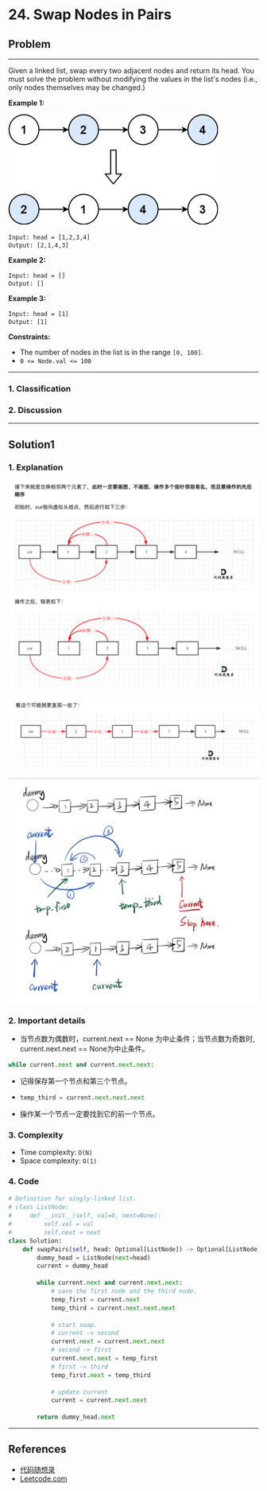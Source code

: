 # 24. Swap Nodes in Pairs

## Problem

*****

Given a linked list, swap every two adjacent nodes and return its head. You must solve the problem without modifying the values in the list's nodes (i.e., only nodes themselves may be changed.)

 

**Example 1:**

![img](./0024%20Swap%20Nodes%20in%20Pairs.assets/swap_ex1-20230702022007753.jpg)

```
Input: head = [1,2,3,4]
Output: [2,1,4,3]
```

**Example 2:**

```
Input: head = []
Output: []
```

**Example 3:**

```
Input: head = [1]
Output: [1]
```

 

**Constraints:**

- The number of nodes in the list is in the range `[0, 100]`.
- `0 <= Node.val <= 100`

******

### 1. Classification



### 2. Discussion





*******

## Solution1

### 1. Explanation

<img src="./0024%20Swap%20Nodes%20in%20Pairs.assets/image-20230702022732155.png" alt="image-20230702022732155" style="zoom:50%;" />

![image-20230702022748174](./0024%20Swap%20Nodes%20in%20Pairs.assets/image-20230702022748174.png)

<img src="./0024%20Swap%20Nodes%20in%20Pairs.assets/image-20230702022933583.png" alt="image-20230702022933583" style="zoom:50%;" />



### 2. Important details

- 当节点数为偶数时，current.next == None 为中止条件；当节点数为奇数时, current.next.next == None为中止条件。

```python
while current.next and current.next.next:
```

- 记得保存第一个节点和第三个节点。

- ```python
  temp_third = current.next.next.next
  ```

- 操作某一个节点一定要找到它的前一个节点。

### 3. Complexity

- Time complexity: `O(N)`
- Space complexity: `O(1)`



### 4. Code

```python
# Definition for singly-linked list.
# class ListNode:
#     def __init__(self, val=0, next=None):
#         self.val = val
#         self.next = next
class Solution:
    def swapPairs(self, head: Optional[ListNode]) -> Optional[ListNode]:
        dummy_head = ListNode(next=head)
        current = dummy_head
        
        while current.next and current.next.next:
            # save the first node and the third node.
            temp_first = current.next
            temp_third = current.next.next.next

            # start swap.
            # current -> second
            current.next = current.next.next
            # second -> first
            current.next.next = temp_first
            # first -> third
            temp_first.next = temp_third

            # update current
            current = current.next.next

        return dummy_head.next
```



********

## References

- [代码随想录 ](https://github.com/youngyangyang04/leetcode-master)
- [Leetcode.com](https://leetcode.com/problemset/all/)
